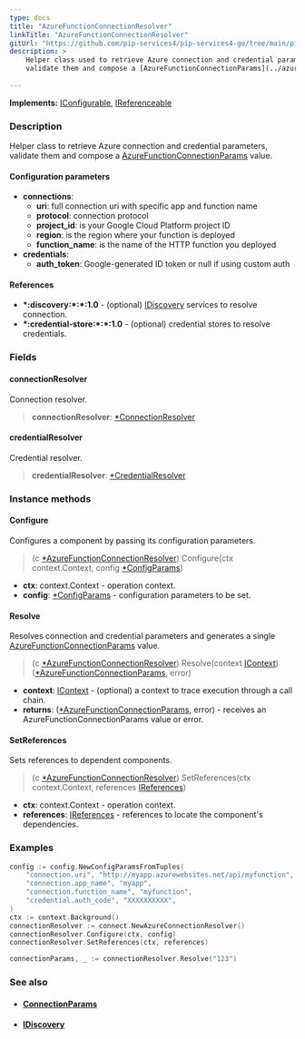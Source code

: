 ```yaml
---
type: docs
title: "AzureFunctionConnectionResolver"
linkTitle: "AzureFunctionConnectionResolver"
gitUrl: "https://github.com/pip-services4/pip-services4-go/tree/main/pip-services4-azure-go"
description: >
    Helper class used to retrieve Azure connection and credential parameters,
    validate them and compose a [AzureFunctionConnectionParams](../azure_function_connection_params) value.
 
---
```


**Implements:** [IConfigurable](../../../components/config/iconfigurable), [IReferenceable](../../../components/refer/ireferenceable)

### Description

Helper class to retrieve Azure connection and credential parameters,
validate them and compose a [AzureFunctionConnectionParams](../azure_function_connection_params) value.


#### Configuration parameters

- **connections**:                   
     - **uri**:           full connection uri with specific app and function name
     - **protocol**:      connection protocol
     - **project_id**:    is your Google Cloud Platform project ID
     - **region**:        is the region where your function is deployed
     - **function_name**: is the name of the HTTP function you deployed
- **credentials**:    
    - **auth_token**:    Google-generated ID token or null if using custom auth

#### References
- **\*:discovery:\*:\*:1.0** - (optional) [IDiscovery](../../../connect/connection_resolver) services to resolve connection.
- **\*:credential-store:\*:\*:1.0** - (optional) credential stores to resolve credentials.

### Fields

<span class="hide-title-link">

#### connectionResolver
Connection resolver.
> **connectionResolver**: [*ConnectionResolver](../../../connect/connection_resolver)

#### credentialResolver
Credential resolver.
> **credentialResolver**: [*CredentialResolver](../../../config/auth/credential_resolver)

</span>

### Instance methods

#### Configure
Configures a component by passing its configuration parameters.

> (c [*AzureFunctionConnectionResolver]()) Configure(ctx context.Context, config [*ConfigParams](../../../components/config/config_params))

- **ctx**: context.Context - operation context.
- **config**: [*ConfigParams](../../../components/config/config_params) - configuration parameters to be set.

#### Resolve
Resolves connection and credential parameters and generates a single
[AzureFunctionConnectionParams](../azure_function_connection_params) value.

> (c [*AzureFunctionConnectionResolver]()) Resolve(context [IContext](../../../components/context/icontext)) ([*AzureFunctionConnectionParams](), error)

- **context**: [IContext](../../../components/context/icontext) - (optional) a context to trace execution through a call chain. 
- **returns**: ([*AzureFunctionConnectionParams](), error) - receives an AzureFunctionConnectionParams value or error.

#### SetReferences
Sets references to dependent components.

> (c [*AzureFunctionConnectionResolver]()) SetReferences(ctx context.Context, references [IReferences](../../../components/refer/ireferences))

- **ctx**: context.Context - operation context.
- **references**: [IReferences](../../../components/refer/ireferences) - references to locate the component's dependencies.


### Examples

```go
config := config.NewConfigParamsFromTuples(
	"connection.uri", "http://myapp.azurewebsites.net/api/myfunction",
	"connection.app_name", "myapp",
	"connection.function_name", "myfunction",
	"credential.auth_code", "XXXXXXXXXX",
)
ctx := context.Background()
connectionResolver := connect.NewAzureConnectionResolver()
connectionResolver.Configure(ctx, config)
connectionResolver.SetReferences(ctx, references)

connectionParams, _ := connectionResolver.Resolve("123")
```

### See also
- #### [ConnectionParams](../../../connect/connection_params)
- #### [IDiscovery](../../../config/connect/idiscovery)

